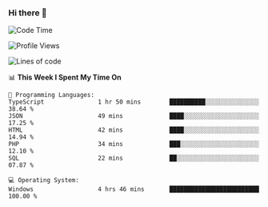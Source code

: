 ### Hi there 👋
<!--START_SECTION:waka-->
![Code Time](http://img.shields.io/badge/Code%20Time-194%20hrs%208%20mins-blue)

![Profile Views](http://img.shields.io/badge/Profile%20Views-0-blue)

![Lines of code](https://img.shields.io/badge/From%20Hello%20World%20I%27ve%20Written-1.0%20million%20lines%20of%20code-blue)

📊 **This Week I Spent My Time On** 

```text
💬 Programming Languages: 
TypeScript               1 hr 50 mins        ██████████░░░░░░░░░░░░░░░   38.64 % 
JSON                     49 mins             ████░░░░░░░░░░░░░░░░░░░░░   17.25 % 
HTML                     42 mins             ████░░░░░░░░░░░░░░░░░░░░░   14.94 % 
PHP                      34 mins             ███░░░░░░░░░░░░░░░░░░░░░░   12.10 % 
SQL                      22 mins             ██░░░░░░░░░░░░░░░░░░░░░░░   07.87 % 

💻 Operating System: 
Windows                  4 hrs 46 mins       █████████████████████████   100.00 % 
```


<!--END_SECTION:waka-->
<!--
**AnimeruFR/AnimeruFR** is a ✨ _special_ ✨ repository because its `README.md` (this file) appears on your GitHub profile.

Here are some ideas to get you started:

- 🔭 I’m currently working on ...
- 🌱 I’m currently learning ...
- 👯 I’m looking to collaborate on ...
- 🤔 I’m looking for help with ...
- 💬 Ask me about ...
- 📫 How to reach me: ...
- 😄 Pronouns: ...
- ⚡ Fun fact: ...
-->
